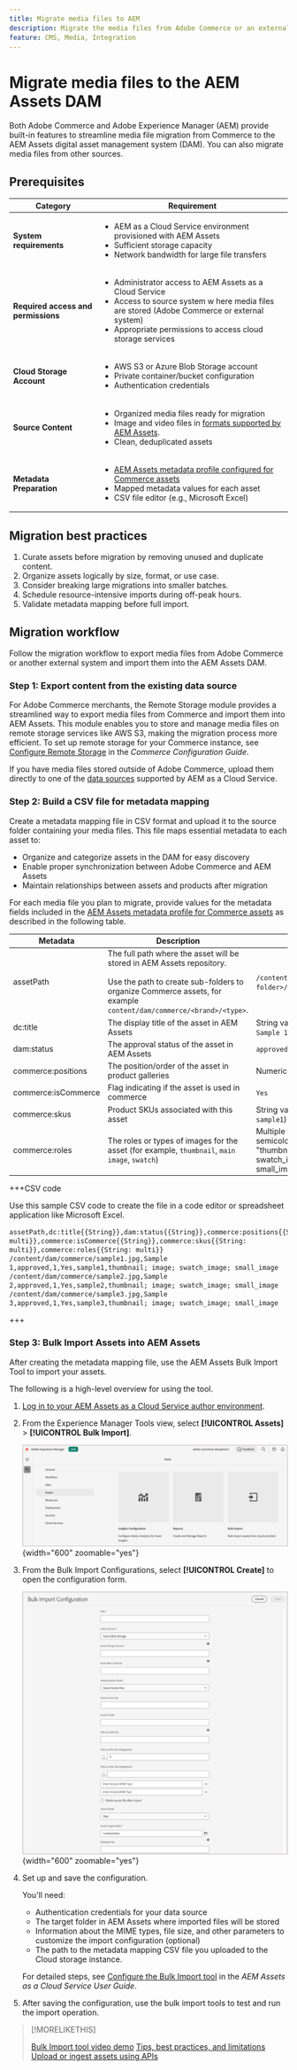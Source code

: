 ```yaml
---
title: Migrate media files to AEM
description: Migrate the media files from Adobe Commerce or an external source into the AEM Assets DAM.
feature: CMS, Media, Integration
---
```

# Migrate media files to the AEM Assets DAM

 Both Adobe Commerce and Adobe Experience Manager (AEM) provide built-in features to streamline media file migration from Commerce to the AEM Assets digital asset management system (DAM). You can also migrate media files from other sources.

## Prerequisites

| Category | Requirement |
|----------|-------------|
| **System requirements** | <ul><li>AEM as a Cloud Service environment provisioned with AEM Assets</li><li>Sufficient storage capacity</li><li>Network bandwidth for large file transfers</li></ul> |
| **Required access and permissions** | <ul><li>Administrator access to AEM Assets as a Cloud Service</li><li>Access to source system w here media files are stored (Adobe Commerce or external system)</li><li>Appropriate permissions to access cloud storage services</li></ul> |
| **Cloud Storage Account** | <ul><li>AWS S3 or Azure Blob Storage account</li><li>Private container/bucket configuration</li><li>Authentication credentials</li></ul> |
| **Source Content** | <ul><li>Organized media files ready for migration</li><li>Image and video files in <a href="https://experienceleague.adobe.com/en/docs/experience-manager-cloud-service/content/assets/file-format-support#image-formats">formats supported by AEM Assets</a>.</li><li>Clean, deduplicated assets</li></li> |
| **Metadata Preparation** | <ul><li><a href="https://experienceleague.adobe.com/en/docs/commerce-admin/content-design/aem-asset-management/getting-started/aem-assets-configure-aem.html">AEM Assets metadata profile configured for Commerce assets</a></li><li>Mapped metadata values for each asset</li><li>CSV file editor (e.g., Microsoft Excel)</li></ul> |

## Migration best practices

1. Curate assets before migration by removing unused and duplicate content.
1. Organize assets logically by size, format, or use case.
1. Consider breaking large migrations into smaller batches.
1. Schedule resource-intensive imports during off-peak hours.
1. Validate metadata mapping before full import.

## Migration workflow

Follow the migration workflow to export media files from Adobe Commerce or another external system and import them into the AEM Assets DAM.

### Step 1: Export content from the existing data source

For Adobe Commerce merchants, the Remote Storage module provides a streamlined way to export media files from Commerce and import them into AEM Assets. This module enables you to store and manage media files on remote storage services like AWS S3, making the migration process more efficient. To set up remote storage for your Commerce instance, see [Configure Remote Storage](https://experienceleague.adobe.com/en/docs/commerce-operations/configuration-guide/storage/remote-storage/remote-storage-aws-s3) in the *Commerce Configuration Guide*.

If you have media files stored outside of Adobe Commerce, upload them directly to one of the [data sources](https://experienceleague.adobe.com/en/docs/experience-manager-cloud-service/content/assets/assets-view/bulk-import-assets-view#prerequisites) supported by AEM as a Cloud Service.

### Step 2: Build a CSV file for metadata mapping

Create a metadata mapping file in CSV format and upload it to the source folder containing your media files. This file maps essential metadata to each asset to:

- Organize and categorize assets in the DAM for easy discovery
- Enable proper synchronization between Adobe Commerce and AEM Assets
- Maintain relationships between assets and products after migration

For each media file you plan to migrate, provide values for the metadata fields included in the [AEM Assets metadata profile for Commerce assets](aem-assets-configure-aem.md) as described in the following table.

| Metadata | Description | Value |
|-------|-------------|--------|
| assetPath | The full path where the asset will be stored in AEM Assets repository.<br><br>Use the path to create sub-folders to organize Commerce assets, for example `content/dam/commerce/<brand>/<type>`. | `/content/dam/commerce/<sub-folder>/..<filename>` |
| dc:title | The display title of the asset in AEM Assets | String value (for example, `Sample 1`) |
| dam:status | The approval status of the asset in AEM Assets | `approved` |
| commerce:positions | The position/order of the asset in product galleries | Numeric value (e.g., "1") |
| commerce:isCommerce | Flag indicating if the asset is used in commerce | `Yes` |
| commerce:skus | Product SKUs associated with this asset | String value (for example, `sample1`) |
| commerce:roles | The roles or types of images for the asset (for example, `thumbnail`, `main image`, `swatch`) | Multiple values separated by semicolons (for example, "thumbnail; image; swatch_image; small_image") |

+++CSV code

Use this sample CSV code to create the file in a code editor or spreadsheet application like Microsoft Excel.

```csv
assetPath,dc:title{{String}},dam:status{{String}},commerce:positions{{String: multi}},commerce:isCommerce{{String}},commerce:skus{{String: multi}},commerce:roles{{String: multi}}
/content/dam/commerce/sample1.jpg,Sample 1,approved,1,Yes,sample1,thumbnail; image; swatch_image; small_image
/content/dam/commerce/sample2.jpg,Sample 2,approved,1,Yes,sample2,thumbnail; image; swatch_image; small_image
/content/dam/commerce/sample3.jpg,Sample 3,approved,1,Yes,sample3,thumbnail; image; swatch_image; small_image
```

+++

### Step 3: Bulk Import Assets into AEM Assets

After creating the metadata mapping file, use the AEM Assets Bulk Import Tool to import your assets.

The following is a high-level overview for using the tool.

1. [Log in to your AEM Assets as a Cloud Service author environment](https://experienceleague.adobe.com/en/docs/experience-manager-cloud-service/content/onboarding/journey/aem-users#login-aem).

1. From the Experience Manager Tools view, select **[!UICONTROL Assets]** > **[!UICONTROL Bulk Import]**.

   ![AEM Assets authoring](./assets/aem-assets-bulk-import-selection.png){width="600" zoomable="yes"}

1. From the Bulk Import Configurations, select **[!UICONTROL Create]** to open the configuration form.

   ![AEM Assets authoring](./assets/aem-assets-bulk-import-configuration.png){width="600" zoomable="yes"}

1. Set up and save the configuration.

   You'll need:

   - Authentication credentials for your data source
   - The target folder in AEM Assets where imported files will be stored
   - Information about the MIME types, file size, and other parameters to customize the import configuration (optional)
   - The path to the metadata mapping CSV file you uploaded to the Cloud storage instance.

   For detailed steps, see [Configure the Bulk Import tool](https://experienceleague.adobe.com/en/docs/experience-manager-cloud-service/content/assets/manage/add-assets#configure-bulk-ingestor-tool) in the *AEM Assets as a Cloud Service User Guide*.

1. After saving the configuration, use the bulk import tools to test and run the import operation.

>[!MORELIKETHIS]
>
>[Bulk Import tool video demo](https://experienceleague.adobe.com/en/docs/experience-manager-cloud-service/content/assets/manage/add-assets#asset-bulk-ingestor)
>[Tips, best practices, and limitations](https://experienceleague.adobe.com/en/docs/experience-manager-cloud-service/content/assets/manage/add-assets#tips-limitations)
>[Upload or ingest assets using APIs](https://experienceleague.adobe.com/en/docs/experience-manager-cloud-service/content/assets/admin/developer-reference-material-apis#asset-upload)

